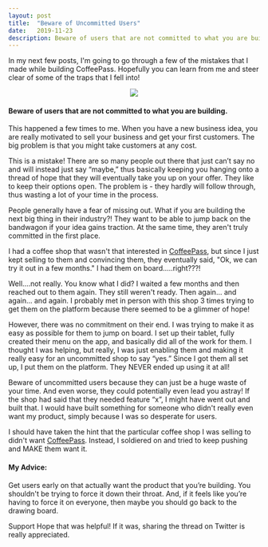 ```yaml
---
layout: post
title:  "Beware of Uncommitted Users"
date:   2019-11-23
description: Beware of users that are not committed to what you are building. This happened a few times to me. When you have a new business idea, you are really motivated to sell your business and get your first customers. The big problem is that you might take customers at any cost.
---
```


<p class="intro"><span class="dropcap">I</span>n my next few posts, I'm going to go through a few of the mistakes that I made while building CoffeePass. Hopefully you can learn from me and steer clear of some of the traps that I fell into!</p>


<center><img src="https://media.giphy.com/media/cCbh9aPZGQebuOsxjN/giphy.gif" /></center>

#### Beware of users that are not committed to what you are building.
This happened a few times to me. When you have a new business idea, you are really motivated to sell your business and get your first customers. The big problem is that you might take customers at any cost.

This is a mistake! There are so many people out there that just can’t say no and will instead just say “maybe,” thus basically keeping you hanging onto a thread of hope that they will eventually take you up on your offer. They like to keep their options open. The problem is - they hardly will follow through, thus wasting a lot of your time in the process.

People generally have a fear of missing out. What if you are building the next big thing in their industry?! They want to be able to jump back on the bandwagon if your idea gains traction. At the same time, they aren't truly committed in the first place.

I had a coffee shop that wasn't that interested in [CoffeePass](https://coffeepass.io), but since I just kept selling to them and convincing them, they eventually said, "Ok, we can try it out in a few months." I had them on board…..right???!

Well….not really. You know what I did? I waited a few months and then reached out to them again. They still weren't ready. Then again... and again... and again. I probably met in person with this shop 3 times trying to get them on the platform because there seemed to be a glimmer of hope!

However, there was no commitment on their end. I was trying to make it as easy as possible for them to jump on board. I set up their tablet, fully created their menu on the app, and basically did all of the work for them. I thought I was helping, but really, I was just enabling them and making it really easy for an uncommitted shop to say “yes.” Since I got them all set up, I put them on the platform. They NEVER ended up using it at all! 

Beware of uncommitted users because they can just be a huge waste of your time. And even worse, they could potentially even lead you astray! If the shop had said that they needed feature “x”, I might have went out and built that. I would have built something for someone who didn't really even want my product, simply because I was so desperate for users.

I should have taken the hint that the particular coffee shop I was selling to didn't want [CoffeePass](https://coffeepass.io). Instead, I soldiered on and tried to keep pushing and MAKE them want it.

#### My Advice:
Get users early on that actually want the product that you’re building. You shouldn't be trying to force it down their throat. And, if it feels like you’re having to force it on everyone, then maybe you should go back to the drawing board.

Support
Hope that was helpful! If it was, sharing the thread on Twitter is really appreciated.
